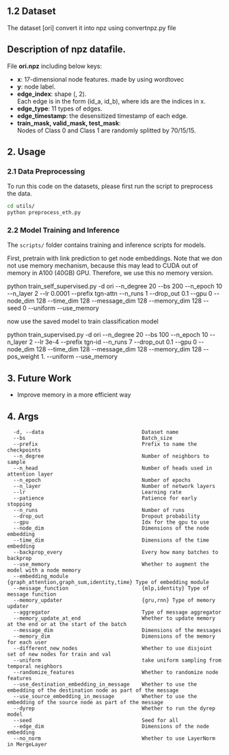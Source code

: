 


## 1.2 Dataset

The dataset [ori] convert it into npz using convertnpz.py file

## Description of npz datafile.

File **ori.npz** including below keys:  

- **x**: 17-dimensional node features. made by using wordtovec
- **y**: node label.       
- **edge_index**: shape (, 2).   
    Each edge is in the form (id_a, id_b), where ids are the indices in x.        
- **edge_type**: 11 types of edges.   
- **edge_timestamp**: the desensitized timestamp of each edge.  
- **train_mask, valid_mask, test_mask**:  
    Nodes of Class 0 and Class 1 are randomly splitted by 70/15/15.  

## 2. Usage

### 2.1 Data Preprocessing

To run this code on the datasets, please first run the script to preprocess the data.

```bash
cd utils/
python preprocess_eth.py
```


### 2.2 Model Training and Inference

The `scripts/` folder contains training and inference scripts for models.

First, pretrain with link prediction to get node embeddings. Note that we don not use memory mechanism, because this may lead to CUDA out of memory in A100 (40GB) GPU. Therefore, we use this no memory version. 

python train_self_supervised.py -d ori --n_degree 20 --bs 200 --n_epoch 10 --n_layer 2 --lr 0.0001 --prefix tgn-attn --n_runs 1 --drop_out 0.1 --gpu 0 --node_dim 128 --time_dim 128 --message_dim 128 --memory_dim 128 --seed 0 --uniform --use_memory


now use the saved model to train classification model

python train_supervised.py -d ori --n_degree 20 --bs 100 --n_epoch 10  --n_layer 2 --lr 3e-4 --prefix tgn-id --n_runs 7 --drop_out 0.1 --gpu 0 --node_dim 128 --time_dim 128 --message_dim 128 --memory_dim 128 --pos_weight 1. --uniform --use_memory


## 3. Future Work
- Improve memory in a more efficient way

## 4. Args 
```
  -d, --data                                Dataset name
  --bs                                      Batch_size
  --prefix                                  Prefix to name the checkpoints
  --n_degree                                Number of neighbors to sample
  --n_head                                  Number of heads used in attention layer
  --n_epoch                                 Number of epochs
  --n_layer                                 Number of network layers
  --lr                                      Learning rate
  --patience                                Patience for early stopping
  --n_runs                                  Number of runs
  --drop_out                                Dropout probability
  --gpu                                     Idx for the gpu to use
  --node_dim                                Dimensions of the node embedding
  --time_dim                                Dimensions of the time embedding
  --backprop_every                          Every how many batches to backprop
  --use_memory                              Whether to augment the model with a node memory
  --embedding_module                        {graph_attention,graph_sum,identity,time} Type of embedding module
  --message_function                        {mlp,identity} Type of message function
  --memory_updater                          {gru,rnn} Type of memory updater
  --aggregator                              Type of message aggregator
  --memory_update_at_end                    Whether to update memory at the end or at the start of the batch
  --message_dim                             Dimensions of the messages
  --memory_dim                              Dimensions of the memory for each user
  --different_new_nodes                     Whether to use disjoint set of new nodes for train and val
  --uniform                                 take uniform sampling from temporal neighbors
  --randomize_features                      Whether to randomize node features
  --use_destination_embedding_in_message    Whether to use the embedding of the destination node as part of the message
  --use_source_embedding_in_message         Whether to use the embedding of the source node as part of the message
  --dyrep                                   Whether to run the dyrep model
  --seed                                    Seed for all
  --edge_dim                                Dimensions of the node embedding
  --no_norm                                 Whether to use LayerNorm in MergeLayer
```

